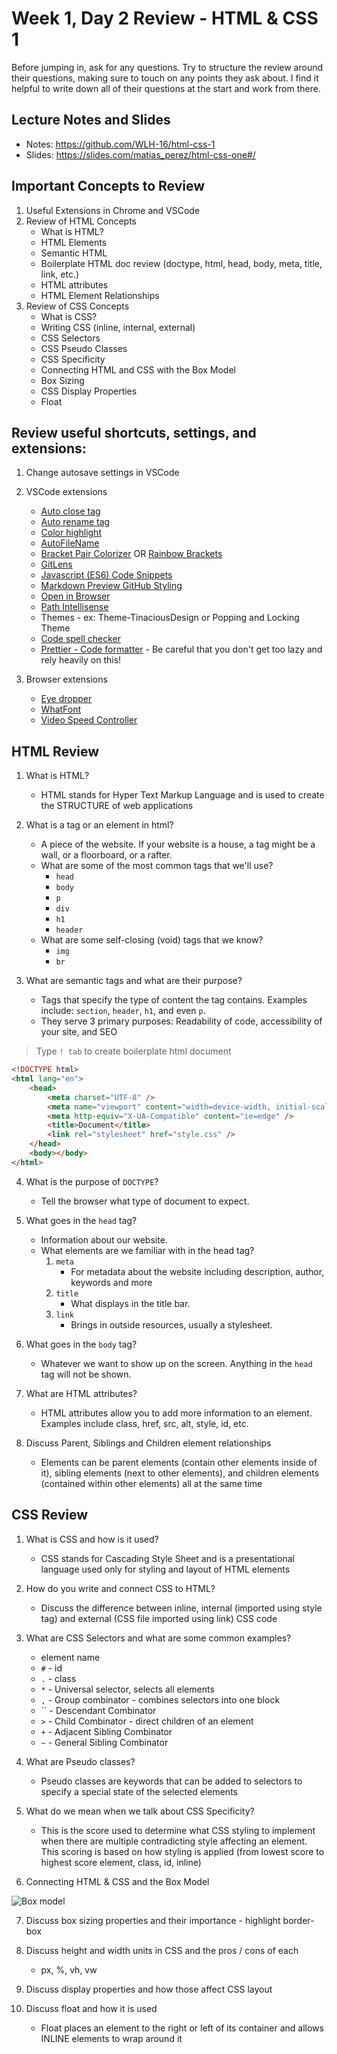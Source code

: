 # Week 1, Day 2 Review - HTML & CSS 1

Before jumping in, ask for any questions. Try to structure the review around their questions, making sure to touch on any points they ask about. I find it helpful to write down all of their questions at the start and work from there.

## Lecture Notes and Slides

- Notes: https://github.com/WLH-16/html-css-1
- Slides: https://slides.com/matias_perez/html-css-one#/

## Important Concepts to Review

1. Useful Extensions in Chrome and VSCode
2. Review of HTML Concepts
   - What is HTML?
   - HTML Elements
   - Semantic HTML
   - Boilerplate HTML doc review (doctype, html, head, body, meta, title, link, etc.)
   - HTML attributes
   - HTML Element Relationships
3. Review of CSS Concepts
   - What is CSS?
   - Writing CSS (inline, internal, external)
   - CSS Selectors
   - CSS Pseudo Classes
   - CSS Specificity
   - Connecting HTML and CSS with the Box Model
   - Box Sizing
   - CSS Display Properties
   - Float

## Review useful shortcuts, settings, and extensions:

1. Change autosave settings in VSCode
2. VSCode extensions

   - [Auto close tag](https://marketplace.visualstudio.com/items?itemName=formulahendry.auto-close-tag)
   - [Auto rename tag](https://marketplace.visualstudio.com/items?itemName=formulahendry.auto-rename-tag)
   - [Color highlight](https://marketplace.visualstudio.com/items?itemName=naumovs.color-highlight)
   - [AutoFileName](https://marketplace.visualstudio.com/items?itemName=JerryHong.autofilename)
   - [Bracket Pair Colorizer](https://marketplace.visualstudio.com/items?itemName=CoenraadS.bracket-pair-colorizer)
     OR [Rainbow Brackets](https://marketplace.visualstudio.com/items?itemName=2gua.rainbow-brackets)
   - [GitLens](https://marketplace.visualstudio.com/items?itemName=eamodio.gitlens)
   - [Javascript (ES6) Code Snippets](https://marketplace.visualstudio.com/items?itemName=xabikos.JavaScriptSnippets)
   - [Markdown Preview GitHub Styling](https://marketplace.visualstudio.com/items?itemName=bierner.markdown-preview-github-styles)
   - [Open in Browser](https://marketplace.visualstudio.com/items?itemName=techer.open-in-browser)
   - [Path Intellisense](https://marketplace.visualstudio.com/items?itemName=christian-kohler.path-intellisense)
   - Themes - ex: Theme-TinaciousDesign or Popping and Locking Theme
   - [Code spell checker](https://marketplace.visualstudio.com/items?itemName=streetsidesoftware.code-spell-checker)
   - [Prettier - Code formatter](https://marketplace.visualstudio.com/items?itemName=esbenp.prettier-vscode) - Be careful that you don't get too lazy and rely heavily on this!

3. Browser extensions
   - [Eye dropper](https://chrome.google.com/webstore/detail/eye-dropper/hmdcmlfkchdmnmnmheododdhjedfccka?hl=en)
   - [WhatFont](https://chrome.google.com/webstore/detail/whatfont/jabopobgcpjmedljpbcaablpmlmfcogm?hl=en)
   - [Video Speed Controller](https://chrome.google.com/webstore/detail/video-speed-controller/nffaoalbilbmmfgbnbgppjihopabppdk?hl=en)

## HTML Review

1. What is HTML?

   - HTML stands for Hyper Text Markup Language and is used to create the STRUCTURE of web applications

2. What is a tag or an element in html?
   - A piece of the website. If your website is a house, a tag might be a wall, or a floorboard, or a rafter.
   - What are some of the most common tags that we'll use?
     - `head`
     - `body`
     - `p`
     - `div`
     - `h1`
     - `header`
   - What are some self-closing (void) tags that we know?
     - `img`
     - `br`
3. What are semantic tags and what are their purpose?
   - Tags that specify the type of content the tag contains. Examples include: `section`, `header`, `h1`, and even `p`.
   - They serve 3 primary purposes: Readability of code, accessibility of your site, and SEO

> Type `! tab` to create boilerplate html document

```html
<!DOCTYPE html>
<html lang="en">
	<head>
		<meta charset="UTF-8" />
		<meta name="viewport" content="width=device-width, initial-scale=1.0" />
		<meta http-equiv="X-UA-Compatible" content="ie=edge" />
		<title>Document</title>
		<link rel="stylesheet" href="style.css" />
	</head>
	<body></body>
</html>
```

4. What is the purpose of `DOCTYPE`?

   - Tell the browser what type of document to expect.

5. What goes in the `head` tag?
   - Information about our website.
   - What elements are we familiar with in the head tag?
     1. `meta`
        - For metadata about the website including description, author, keywords and more
     2. `title`
        - What displays in the title bar.
     3. `link`
        - Brings in outside resources, usually a stylesheet.
6. What goes in the `body` tag?

   - Whatever we want to show up on the screen. Anything in the `head` tag will not be shown.

7. What are HTML attributes?

   - HTML attributes allow you to add more information to an element. Examples include class, href, src, alt, style, id, etc.

8. Discuss Parent, Siblings and Children element relationships
   - Elements can be parent elements (contain other elements inside of it), sibling elements (next to other elements), and children elements (contained within other elements) all at the same time

## CSS Review

1. What is CSS and how is it used?

   - CSS stands for Cascading Style Sheet and is a presentational language used only for styling and layout of HTML elements

2. How do you write and connect CSS to HTML?

   - Discuss the difference between inline, internal (imported using style tag) and external (CSS file imported using link) CSS code

3. What are CSS Selectors and what are some common examples?

   - element name
   - `#` - id
   - `.` - class
   - `*` - Universal selector, selects all elements
   - `,` - Group combinator - combines selectors into one block
   - `` - Descendant Combinator
   - `>` - Child Combinator - direct children of an element
   - `+` - Adjacent Sibling Combinator
   - `~` - General Sibling Combinator

4. What are Pseudo classes?

   - Pseudo classes are keywords that can be added to selectors to specify a special state of the selected elements

5. What do we mean when we talk about CSS Specificity?

   - This is the score used to determine what CSS styling to implement when there are multiple contradicting style affecting an element. This scoring is based on how styling is applied (from lowest score to highest score element, class, id, inline)

6. Connecting HTML & CSS and the Box Model

![Box model](https://www.washington.edu/accesscomputing/webd2/student/unit3/images/boxmodel.gif)

7. Discuss box sizing properties and their importance - highlight border-box

8. Discuss height and width units in CSS and the pros / cons of each

   - px, %, vh, vw

9. Discuss display properties and how those affect CSS layout

10. Discuss float and how it is used

    - Float places an element to the right or left of its container and allows INLINE elements to wrap around it

